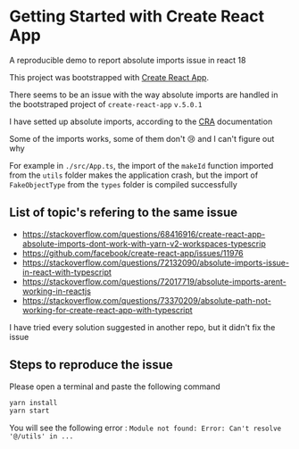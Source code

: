 # Getting Started with Create React App

A reproducible demo to report absolute imports issue in react 18

This project was bootstrapped with [Create React App](https://github.com/facebook/create-react-app).

There seems to be an issue with the way absolute imports are handled in the bootstraped project of `create-react-app` `v.5.0.1`

I have setted up absolute imports, according to the [CRA](https://create-react-app.dev/docs/importing-a-component/#absolute-imports) documentation

Some of the imports works, some of them don't 😢 and I can't figure out why

For example in `./src/App.ts`, the import of the `makeId` function imported from the `utils` folder makes the application crash, but the import of `FakeObjectType` from the `types` folder is compiled successfully


## List of topic's refering to the same issue

- https://stackoverflow.com/questions/68416916/create-react-app-absolute-imports-dont-work-with-yarn-v2-workspaces-typescrip
- https://github.com/facebook/create-react-app/issues/11976
- https://stackoverflow.com/questions/72132090/absolute-imports-issue-in-react-with-typescript
- https://stackoverflow.com/questions/72017719/absolute-imports-arent-working-in-reactjs
- https://stackoverflow.com/questions/73370209/absolute-path-not-working-for-create-react-app-with-typescript

I have tried every solution suggested in another repo, but it didn't fix the issue

## Steps to reproduce the issue

Please open a terminal and paste the following command

```bash
yarn install
yarn start
```

You will see the following error : `Module not found: Error: Can't resolve '@/utils' in ...`